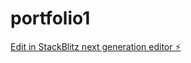 # portfolio1

[Edit in StackBlitz next generation editor ⚡️](https://stackblitz.com/~/github.com/jjkrasnick/portfolio1)